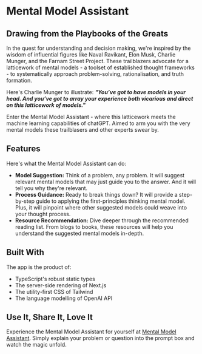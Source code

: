 # Mental Model Assistant

## Drawing from the Playbooks of the Greats

In the quest for understanding and decision making, we're inspired by the wisdom of influential figures like Naval Ravikant, Elon Musk, Charlie Munger, and the Farnam Street Project. These trailblazers advocate for a latticework of mental models - a toolset of established thought frameworks - to systematically approach problem-solving, rationalisation, and truth formation.

Here's Charlie Munger to illustrate: ***"You’ve got to have models in your head. And you’ve got to array your experience both vicarious and direct on this latticework of models."***

Enter the Mental Model Assistant - where this latticework meets the machine learning capabilities of chatGPT. Aimed to arm you with the very mental models these trailblasers and other experts swear by.

## Features

Here's what the Mental Model Assistant can do:

- **Model Suggestion:** Think of a problem, any problem. It will suggest relevant mental models that may just guide you to the answer. And it will tell you why they're relevant.
- **Process Guidance:** Ready to break things down? It will provide a step-by-step guide to applying the first-principles thinking mental model. Plus, it will pinpoint where other suggested models could weave into your thought process.
- **Resource Recommendation:** Dive deeper through the recommended reading list. From blogs to books, these resources will help you understand the suggested mental models in-depth.

## Built With

The app is the product of:

- TypeScript's robust static types
- The server-side rendering of Next.js
- The utility-first CSS of Tailwind
- The language modelling of OpenAI API

## Use It, Share It, Love It

Experience the Mental Model Assistant for yourself at [Mental Model Assistant](...). Simply explain your problem or question into the prompt box and watch the magic unfold.
